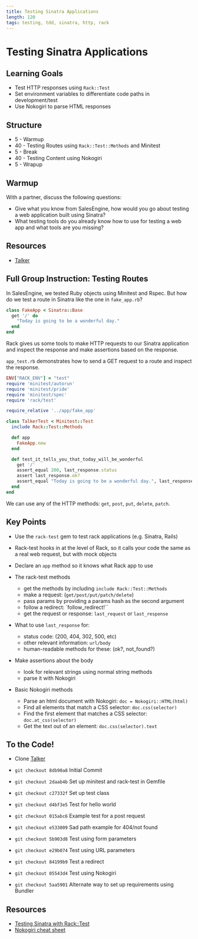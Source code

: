 ```yaml
---
title: Testing Sinatra Applications
length: 120
tags: testing, tdd, sinatra, http, rack
---
```


# Testing Sinatra Applications

## Learning Goals

* Test HTTP responses using `Rack::Test`
* Set environment variables to differentiate code paths in development/test
* Use Nokogiri to parse HTML responses 

## Structure

* 5 - Warmup
* 40 - Testing Routes using `Rack::Test::Methods` and Minitest
* 5 - Break
* 40 - Testing Content using Nokogiri
* 5 - Wrapup

## Warmup 

With a partner, discuss the following questions: 

* Give what you know from SalesEngine, how would you go about testing a web application built using Sinatra?
* What testing tools do you already know how to use for testing a web app and what tools are you missing?

## Resources

* [Talker](https://github.com/turingschool-examples/testing-sinatra-applications)

## Full Group Instruction: Testing Routes

In SalesEngine, we tested Ruby objects using Minitest and Rspec. But how do we test a route in Sinatra like the one in `fake_app.rb`?

```rb
class FakeApp < Sinatra::Base
  get '/' do
    "Today is going to be a wonderful day."
  end
end
```

Rack gives us some tools to make HTTP requests to our Sinatra application and inspect the response and make assertions based on the response.

`app_test.rb` demonstrates how to send a GET request to a route and inspect the response.

```rb
ENV["RACK_ENV"] = "test"
require 'minitest/autorun'
require 'minitest/pride'
require 'minitest/spec'
require 'rack/test'

require_relative '../app/fake_app'

class TalkerTest < Minitest::Test
  include Rack::Test::Methods

  def app
    FakeApp.new
  end

  def test_it_tells_you_that_today_will_be_wonderful
    get '/'
    assert_equal 200, last_response.status
    assert last_response.ok?
    assert_equal "Today is going to be a wonderful day.", last_response.body
  end
end
```

We can use any of the HTTP methods: `get`, `post`, `put`, `delete`, `patch`.

## Key Points

* Use the `rack-test` gem to test rack applications (e.g. Sinatra, Rails)
* Rack-test hooks in at the level of Rack, so it calls your code the same as a real web request, but with mock objects
* Declare an `app` method so it knows what Rack app to use

* The rack-test methods
  * get the methods by including `include Rack::Test::Methods`
  * make a request: (`get/post/put/patch/delete`)
  * pass params by providing a params hash as the second argument
  * follow a redirect: `follow_redirect!``
  * get the request or response: `last_request` or `last_response`

* What to use `last_response` for:
  * status code: (200, 404, 302, 500, etc)
  * other relevant information: `url/body`
  * human-readable methods for these: (ok?, not_found?)

* Make assertions about the body
  * look for relevant strings using normal string methods
  * parse it with Nokogiri

* Basic Nokogiri methods
  * Parse an html document with Nokogiri: `doc = Nokogiri::HTML(html)`
  * Find all elements that match a CSS selector: `doc.css(selector)`
  * Find the first element that matches a CSS selector: `doc.at_css(selector)`
  * Get the text out of an element: `doc.css(selector).text`

## To the Code!

* Clone [Talker](https://github.com/turingschool-examples/testing-sinatra-applications)

* `git checkout 8db90a8` Initial Commit
* `git checkout 2daab4b` Set up minitest and rack-test in Gemfile
* `git checkout c27332f` Set up test class
* `git checkout d4bf3e5` Test for hello world
* `git checkout 015abc6` Example test for a post request
* `git checkout e533009` Sad path example for 404/not found
* `git checkout 5b903d8` Test using form parameters
* `git checkout e29b074` Test using URL parameters
* `git checkout 84199b9` Test a redirect
* `git checkout 05543d4` Test using Nokogiri

* `git checkout 5aa5901` Alternate way to set up requirements using Bundler

## Resources

* [Testing Sinatra with Rack::Test](http://www.sinatrarb.com/testing.html)
* [Nokogiri cheat sheet](https://github.com/sparklemotion/nokogiri/wiki/Cheat-sheet)
